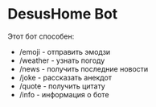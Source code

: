 # DesusHome Bot
Этот бот способен:
- /emoji - отправить эмодзи
- /weather - узнать погоду
- /news - получить последние новости
- /joke - рассказать анекдот
- /quote - получить цитату
- /info - информация о боте
